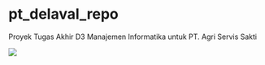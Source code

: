 # pt_delaval_repo
 Proyek Tugas Akhir D3 Manajemen Informatika untuk PT. Agri Servis Sakti

<img src="https://lh3.googleusercontent.com/proxy/9SNJ5JVhBAeI5ME3c4nOXxrbn9d2peCR_ID6vFkA1Ga5jAlqhUw-mAYiSiCQ9H187F2re8ydjgd6lsTBDm1H36tLDO-UQIhl0PQ59EmQaQVKCs5E0lmS7WtGE2WrD61efbO4"> 
